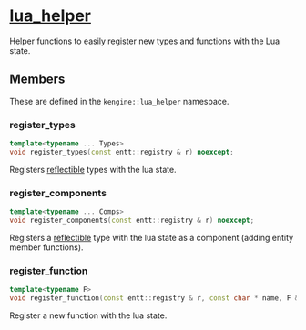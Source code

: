# [lua_helper](lua_helper.hpp)

Helper functions to easily register new types and functions with the Lua state.

## Members

These are defined in the `kengine::lua_helper` namespace.

### register_types

```cpp
template<typename ... Types>
void register_types(const entt::registry & r) noexcept;
```

Registers [reflectible](https://github.com/phisko/reflection) types with the lua state.

### register_components

```cpp
template<typename ... Comps>
void register_components(const entt::registry & r) noexcept;
```

Registers a [reflectible](https://github.com/phisko/reflection) type with the lua state as a component (adding entity member functions).

### register_function

```cpp
template<typename F>
void register_function(const entt::registry & r, const char * name, F && func) noexcept;
```

Register a new function with the lua state.
